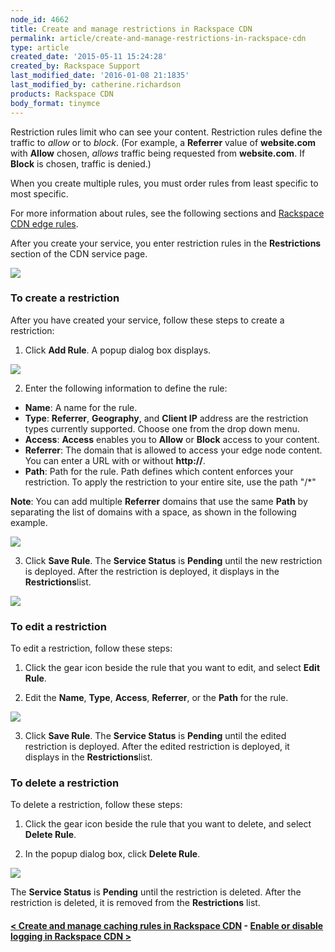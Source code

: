 ```yaml
---
node_id: 4662
title: Create and manage restrictions in Rackspace CDN
permalink: article/create-and-manage-restrictions-in-rackspace-cdn
type: article
created_date: '2015-05-11 15:24:28'
created_by: Rackspace Support
last_modified_date: '2016-01-08 21:1835'
last_modified_by: catherine.richardson
products: Rackspace CDN
body_format: tinymce
---
```


Restriction rules limit who can see your content. Restriction rules
define the traffic to *allow* or to *block*. (For example, a
**Referrer** value of **website.com** with **Allow** chosen, *allows*
traffic being requested from **website.com**. If **Block** is chosen,
traffic is denied.)

When you create multiple rules, you must order rules from least specific
to most specific.

For more information about rules, see the following sections and
[Rackspace CDN edge
rules](https://www.rackspace.com/knowledge_center/article/rackspace-cdn-edge-rules).

After you create your service, you enter restriction rules in the
**Restrictions** section of the CDN service page.

![](/knowledge_center/sites/default/files/field/image/Screen%20Shot%202015-10-02%20at%2011.52.24%20AM.png)

 

### To create a restriction

After you have created your service, follow these steps to create a
restriction:

1. Click **Add Rule**. A popup dialog box displays.

![](/knowledge_center/sites/default/files/field/image/Screen%20Shot%202015-10-02%20at%2011.54.43%20AM.png)

2. Enter the following information to define the rule:

-   **Name**: A name for the rule.
-   **Type**: **Referrer**, **Geography**, and **Client IP** address are
    the restriction types currently supported. Choose one from the drop
    down menu.
-   **Access**: **Access** enables you to **Allow** or **Block** access
    to your content.
-   **Referrer**: The domain that is allowed to access your edge node
    content. You can enter a URL with or without **http://**.
-   **Path**: Path for the rule. Path defines which content enforces
    your restriction. To apply the restriction to your entire site, use
    the path "/\*"

**Note**: You can add multiple **Referrer** domains that use the same
**Path** by separating the list of domains with a space, as shown in the
following example.

![](/knowledge_center/sites/default/files/field/image/Screen%20Shot%202015-10-02%20at%2012.07.19%20PM.png)

3. Click **Save Rule**. The **Service Status** is **Pending** until the
new restriction is deployed. After the restriction is deployed, it
displays in the **Restrictions**list.

![](/knowledge_center/sites/default/files/field/image/Screen%20Shot%202015-10-02%20at%2012.02.38%20PM.png)

 

### To edit a restriction

To edit a restriction, follow these steps:

1. Click the gear icon beside the rule that you want to edit, and
select **Edit Rule**.

2. Edit the **Name**, **Type**, **Access**, **Referrer**, or the
**Path** for the rule.

![](/knowledge_center/sites/default/files/field/image/Screen%20Shot%202015-10-02%20at%2012.09.39%20PM.png)

3. Click **Save Rule**. The **Service Status** is **Pending** until the
edited restriction is deployed. After the edited restriction is
deployed, it displays in the **Restrictions**list.

 

### To delete a restriction

To delete a restriction, follow these steps:

1. Click the gear icon beside the rule that you want to delete, and
select **Delete Rule**.

2. In the popup dialog box, click **Delete Rule**.

![](/knowledge_center/sites/default/files/field/image/DeleteOriginRule_1.png)

The **Service Status** is **Pending** until the restriction is deleted.
After the restriction is deleted, it is removed from the
**Restrictions** list.

 

#### [\< Create and manage caching rules in Rackspace CDN](https://www.rackspace.com/knowledge_center/article/create-and-manage-caching-rules-in-rackspace-cdn)    -     [Enable or disable logging in Rackspace CDN \>](https://www.rackspace.com/knowledge_center/article/enable-or-disable-logging-in-rackspace-cdn)

 

 

 

